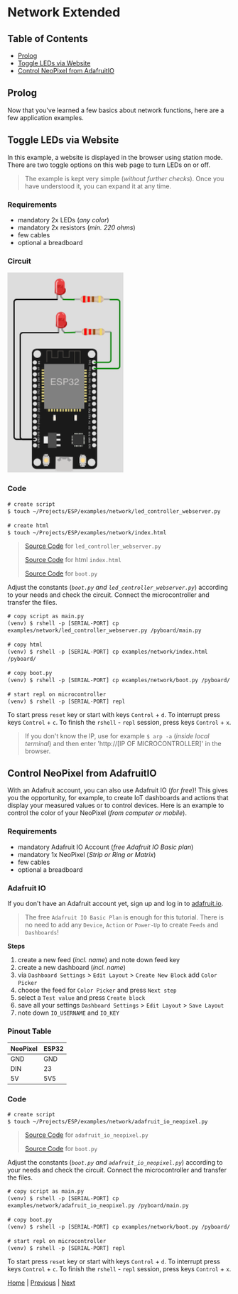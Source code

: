 # Network Extended

## Table of Contents

- [Prolog](#prolog)
- [Toggle LEDs via Website](#toggle-leds-via-website)
- [Control NeoPixel from AdafruitIO](#control-neopixel-from-adafruitio)

## Prolog

Now that you've learned a few basics about network functions, here are a few application examples.

## Toggle LEDs via Website

In this example, a website is displayed in the browser using station mode. There are two toggle options on this web page to turn LEDs on or off.

> The example is kept very simple (_without further checks_). Once you have understood it, you can expand it at any time.

### Requirements

- mandatory 2x LEDs (_any color_)
- mandatory 2x resistors (_min. 220 ohms_)
- few cables
- optional a breadboard

### Circuit

![012_circuit_diagram_led_server.png](../images/circuits/012_circuit_diagram_led_server.png)

### Code

```shell
# create script
$ touch ~/Projects/ESP/examples/network/led_controller_webserver.py

# create html
$ touch ~/Projects/ESP/examples/network/index.html
```

> [Source Code](../examples/network/led_controller_webserver.py) for `led_controller_webserver.py`
> 
> [Source Code](../examples/network/index.html) for html `index.html`
> 
> [Source Code](../examples/network/boot.py) for `boot.py`

Adjust the constants (_`boot.py` and `led_controller_webserver.py`_) according to your needs and check the circuit. Connect the microcontroller and transfer the files.

```shell
# copy script as main.py
(venv) $ rshell -p [SERIAL-PORT] cp examples/network/led_controller_webserver.py /pyboard/main.py

# copy html
(venv) $ rshell -p [SERIAL-PORT] cp examples/network/index.html /pyboard/

# copy boot.py
(venv) $ rshell -p [SERIAL-PORT] cp examples/network/boot.py /pyboard/

# start repl on microcontroller
(venv) $ rshell -p [SERIAL-PORT] repl
```

To start press `reset` key or start with keys `Control` + `d`. To interrupt press keys `Control` + `c`. To finish the `rshell` - `repl` session, press keys `Control` + `x`.

> If you don't know the IP, use for example `$ arp -a` (_inside local terminal_) and then enter 'http://[IP OF MICROCONTROLLER]' in the browser.

## Control NeoPixel from AdafruitIO

With an Adafruit account, you can also use Adafruit IO (_for free_)! This gives you the opportunity, for example, to create IoT dashboards and actions that display your measured values or to control devices. Here is an example to control the color of your NeoPixel (_from computer or mobile_).

### Requirements

- mandatory Adafruit IO Account (_free Adafruit IO Basic plan_)
- mandatory 1x NeoPixel (_Strip or Ring or Matrix_)
- few cables
- optional a breadboard

### Adafruit IO

If you don't have an Adafruit account yet, sign up and log in to [adafruit.io](https://io.adafruit.com).

> The free `Adafruit IO Basic Plan` is enough for this tutorial. There is no need to add any `Device`, `Action` or `Power-Up` to create `Feeds` and `Dashboards`!

**Steps**

1. create a new feed (_incl. name_) and note down feed key
2. create a new dashboard (_incl. name_)
3. via `Dashboard Settings` > `Edit Layout` > `Create New Block` add `Color Picker`
4. choose the feed for `Color Picker` and press `Next step`
5. select a `Test value` and press `Create block`
6. save all your settings `Dashboard Settings` > `Edit Layout` > `Save Layout`
7. note down `IO_USERNAME` and `IO_KEY`

### Pinout Table

| NeoPixel | ESP32 |
|----------|-------|
| GND      | GND   |
| DIN      | 23    |
| 5V       | 5V5   |

### Code

```shell
# create script
$ touch ~/Projects/ESP/examples/network/adafruit_io_neopixel.py
```

> [Source Code](../examples/network/adafruit_io_neopixel.py) for `adafruit_io_neopixel.py`
> 
> [Source Code](../examples/network/boot.py) for `boot.py`

Adjust the constants (_`boot.py` and `adafruit_io_neopixel.py`_) according to your needs and check the circuit. Connect the microcontroller and transfer the files.

```shell
# copy script as main.py
(venv) $ rshell -p [SERIAL-PORT] cp examples/network/adafruit_io_neopixel.py /pyboard/main.py

# copy boot.py
(venv) $ rshell -p [SERIAL-PORT] cp examples/network/boot.py /pyboard/

# start repl on microcontroller
(venv) $ rshell -p [SERIAL-PORT] repl
```

To start press `reset` key or start with keys `Control` + `d`. To interrupt press keys `Control` + `c`. To finish the `rshell` - `repl` session, press keys `Control` + `x`.

[Home](https://github.com/Lupin3000/ESP) | [Previous](./012_network_tutorials.md) | [Next](./013_human_interaction_tutorials.md)
